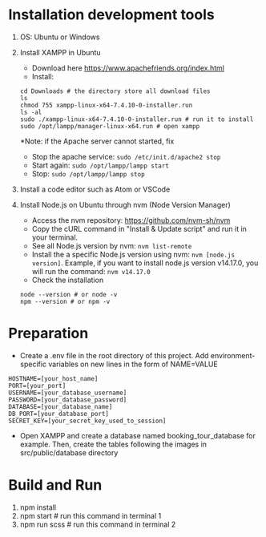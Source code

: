 # Installation development tools
1. OS: Ubuntu or Windows

2. Install XAMPP in Ubuntu
      - Download here https://www.apachefriends.org/index.html
      - Install:
      ```
      cd Downloads # the directory store all download files
      ls 
      chmod 755 xampp-linux-x64-7.4.10-0-installer.run
      ls -al
      sudo ./xampp-linux-x64-7.4.10-0-installer.run # run it to install
      sudo /opt/lampp/manager-linux-x64.run # open xampp
      ```   
      *Note: if the Apache server cannot started, fix
      - Stop the apache service: `sudo /etc/init.d/apache2 stop`
      - Start again: `sudo /opt/lampp/lampp start`
      - Stop: `sudo /opt/lampp/lampp stop`
      
4. Install a code editor such as Atom or VSCode

5. Install Node.js on Ubuntu through nvm (Node Version Manager)
      - Access the nvm repository: https://github.com/nvm-sh/nvm
      - Copy the cURL command in "Install & Update script" and run it in your terminal.
      - See all Node.js version by nvm: `nvm list-remote`
      - Install the a specific Node.js version using nvm: `nvm [node.js version]`. Example, if you want to install node.js version v14.17.0, you will run the command: `nvm v14.17.0`
      - Check the installation
      ```
      node --version # or node -v
      npm --version # or npm -v
      ```

# Preparation
- Create a .env file in the root directory of this project. Add environment-specific variables on new lines in the form of NAME=VALUE
```
HOSTNAME=[your_host_name]
PORT=[your_port]
USERNAME=[your_database_username]
PASSWORD=[your_database_password]
DATABASE=[your_database_name]
DB_PORT=[your_database_port]
SECRET_KEY=[your_secret_key_used_to_session]
```   
- Open XAMPP and create a database named booking_tour_database for example. Then, create the tables following the images in src/public/database directory

# Build and Run
1. npm install
2. npm start # run this command in terminal 1
3. npm run scss # run this command in terminal 2
